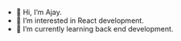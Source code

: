- 👋 Hi, I’m Ajay.
- 👀 I’m interested in React development.
- 🌱 I’m currently learning back end development.
<!---
as4235/as4235 is a ✨ special ✨ repository because its `README.md` (this file) appears on your GitHub profile.
You can click the Preview link to take a look at your changes.
--->
